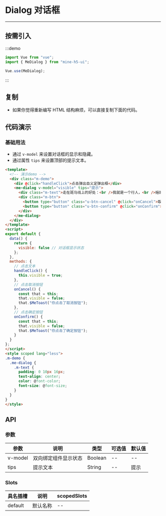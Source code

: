 # Dialog 对话框

---

## 按需引入

:::demo

```JavaScript
import Vue from "vue";
import { MeDialog } from "mine-h5-ui";

Vue.use(MeDialog);
```

:::

## 复制

- 如果你觉得重新编写 HTML 结构麻烦，可以直接复制下面的代码。

## 代码演示

### 基础用法

- 通过 `v-model` 来设置对话框的显示和隐藏。
- 通过属性 `tips` 来设置顶部的提示文本。

```HTML
<template>
  <!-- 演示demo -->
  <div class="m-demo">
    <div @click="handleClick">点击弹出自义定弹出框</div>
    <me-dialog v-model="visible" tips="提示">
      <div class="m-text">走在斑马线上的好处：<br />我就是一个行人，<br />赔的多一点！</div>
      <div class="m-btn">
        <button type="button" class="u-btn-cancel" @click="onCancel">取消</button>
        <button type="button" class="u-btn-confirm" @click="onConfirm">确定</button>
      </div>
    </me-dialog>
  </div>
</template>
<script>
export default {
  data() {
    return {
      visible: false // 对话框显示状态
    };
  },
  methods: {
    // 点击文本
    handleClick() {
      this.visible = true;
    },
    // 点击取消按钮
    onCancel() {
      const that = this;
      that.visible = false;
      that.$MeToast("你点击了取消按钮");
    },
    // 点击确定按钮
    onConfirm() {
      const that = this;
      that.visible = false;
      that.$MeToast("你点击了确定按钮");
    }
  }
};
</script>
<style scoped lang="less">
.m-demo {
  .me-dialog {
    .m-text {
      padding: 0 10px 16px;
      text-align: center;
      color: @font-color;
      font-size: @font-size;
    }
  }
}
</style>
```

## API

### 参数

| 参数    | 说明                 | 类型    | 可选值 | 默认值 |
| ------- | -------------------- | ------- | ------ | ------ |
| v-model | 双向绑定组件显示状态 | Boolean | --     | --     |
| tips    | 提示文本             | String  | --     | 提示   |

### Slots

| 具名插槽 | 说明     | scopedSlots |
| -------- | -------- | ----------- |
| default  | 默认名称 | --          |
